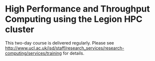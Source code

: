 High Performance and Throughput Computing using the Legion HPC cluster
===================

This two-day course is delivered regularly.  Please see http://www.ucl.ac.uk/isd/staff/research_services/research-computing/services/training for details.

